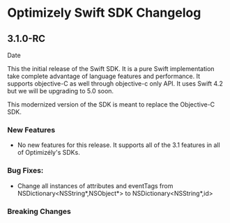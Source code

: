 # Optimizely Swift SDK Changelog

## 3.1.0-RC
Date

This the initial release of the Swift SDK. It is a pure Swift implementation take complete advantage of language features and performance.  It supports objective-C as well through objective-c only API. It uses Swift 4.2 but we will be upgrading to 5.0 soon.

This modernized version of the SDK is meant to replace the Objective-C SDK.

### New Features
* No new features for this release. It supports all of the 3.1 features in all of Optimizély's SDKs.

### Bug Fixes:
* Change all instances of attributes and eventTags from NSDictionary<NSString*,NSObject*> to NSDictionary<NSString*,id>

### Breaking Changes

